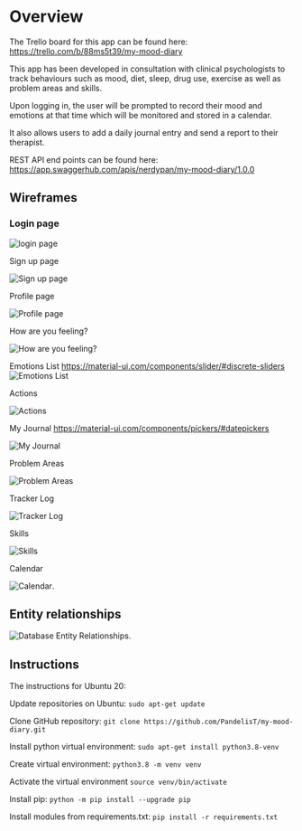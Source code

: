 # Overview

The Trello board for this app can be found here: https://trello.com/b/88ms5t39/my-mood-diary

This app has been developed in consultation with clinical psychologists to track behaviours such as mood, diet, sleep, drug use, exercise as well as problem areas and skills.

Upon logging in, the user will be prompted to record their mood and emotions at that time which will be monitored and stored in a calendar.

It also allows users to add a daily journal entry and send a report to their therapist.

REST API end points can be found here: https://app.swaggerhub.com/apis/nerdypan/my-mood-diary/1.0.0 

## Wireframes

### Login page

![login page](docs/Login_page_wireframe.png)

Sign up page

![Sign up page](docs/Sign_up_page_wireframe.png)

Profile page

![Profile page](docs/Profile_wireframe.png)

How are you feeling?

![How are you feeling?](docs/How_are_you_feeling_wireframe.png)

Emotions List
https://material-ui.com/components/slider/#discrete-sliders
![Emotions List](docs/Emotions_list_wireframe.png)

Actions

![Actions](docs/Actions_wireframe.png)

My Journal
https://material-ui.com/components/pickers/#datepickers

![My Journal](docs/Journal_wireframe.png)

Problem Areas

![Problem Areas](docs/Problem_areas_wireframe.png)

Tracker Log

![Tracker Log](docs/tracker_log_wireframe.png)

Skills

![Skills](docs/Skills_wireframe.png)

Calendar

![Calendar](docs/Calendar_wireframe.png).

## Entity relationships

![Database Entity Relationships](docs/my-mood-diary-entity-relationships_v1.png).

## Instructions

The instructions for Ubuntu 20:

Update repositories on Ubuntu: `sudo apt-get update`

Clone GitHub repository: `git clone https://github.com/PandelisT/my-mood-diary.git`

Install python virtual environment: `sudo apt-get install python3.8-venv`

Create virtual environment: `python3.8 -m venv venv`

Activate the virtual environment `source venv/bin/activate`

Install pip: `python -m pip install --upgrade pip`

Install modules from requirements.txt: `pip install -r requirements.txt`